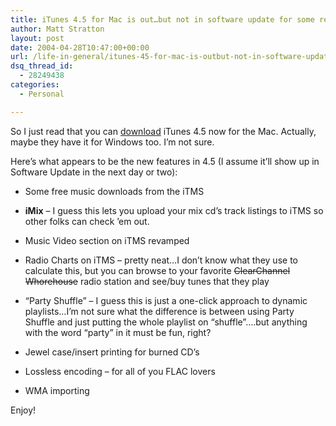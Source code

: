 ```yaml
---
title: iTunes 4.5 for Mac is out…but not in software update for some reason…
author: Matt Stratton
layout: post
date: 2004-04-28T10:47:00+00:00
url: /life-in-general/itunes-45-for-mac-is-outbut-not-in-software-update-for-some-reason
dsq_thread_id:
  - 28249438
categories:
  - Personal

---
```

So I just read that you can <a href="http://www.apple.com/itunes/download/" target="_blank">download</a> iTunes 4.5 now for the Mac. Actually, maybe they have it for Windows too. I&#8217;m not sure.

Here&#8217;s what appears to be the new features in 4.5 (I assume it&#8217;ll show up in Software Update in the next day or two):

* Some free music downloads from the iTMS

* **iMix** &#8211; I guess this lets you upload your mix cd&#8217;s track listings to iTMS so other folks can check &#8217;em out.

* Music Video section on iTMS revamped

* Radio Charts on iTMS &#8211; pretty neat&#8230;I don&#8217;t know what they use to calculate this, but you can browse to your favorite <strike>ClearChannel Whorehouse</strike> radio station and see/buy tunes that they play

* &#8220;Party Shuffle&#8221; &#8211; I guess this is just a one-click approach to dynamic playlists&#8230;I&#8217;m not sure what the difference is between using Party Shuffle and just putting the whole playlist on &#8220;shuffle&#8221;&#8230;.but anything with the word &#8220;party&#8221; in it must be fun, right?

* Jewel case/insert printing for burned CD&#8217;s

* Lossless encoding &#8211; for all of you FLAC lovers

* WMA importing

Enjoy!